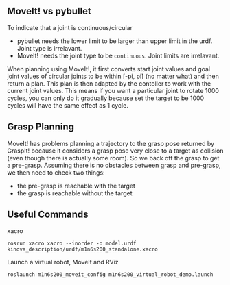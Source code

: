 ## MoveIt! vs pybullet
To indicate that a joint is continuous/circular
- pybullet needs the lower limit to be larger than upper limit in the urdf. Joint type is irrelavant.
- MoveIt! needs the joint type to be `continuous`. Joint limits are irrelavant.

When planning using MoveIt!, it first converts start joint values and goal joint values of circular joints 
to be within [-pi, pi] (no matter what) and then return a plan. This plan is then adapted by
the contoller to work with the current joint values. This means if you want a particular joint 
to rotate 1000 cycles, you can only do it gradually because set the target to be 1000 cycles 
will have the same effect as 1 cycle.

## Grasp Planning
MoveIt! has problems planning a trajectory to the grasp pose returned by GraspIt! because it considers a grasp 
pose very close to a target as collision (even though there is actually some room). So we back off the grasp 
to get a pre-grasp. Assuming there is no obstacles between grasp and pre-grasp, we then need to check two things:
- the pre-grasp is reachable with the target
- the grasp is reachable without the target
 
## Useful Commands
xacro
```
rosrun xacro xacro --inorder -o model.urdf kinova_description/urdf/m1n6s200_standalone.xacro
```

Launch a virtual robot, MoveIt and RViz
```
roslaunch m1n6s200_moveit_config m1n6s200_virtual_robot_demo.launch
```


